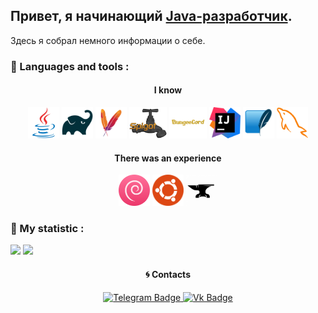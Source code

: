 ## Привет, я начинающий [Java-разработчик].

Здесь я собрал немного информации о себе.

### 🌈 Languages and tools :

<h4 align="center">I know</h4>
<p align="center">
  <img src="https://github.com/xkr1se/xkr1se/blob/main/icons/java.png" width="50" height="50"/>
  <img src="https://github.com/xkr1se/xkr1se/blob/main/icons/gradle.png" width="50" height="50" />
  <img src="https://github.com/xkr1se/xkr1se/blob/main/icons/maven.png" width="50" height="50" />
  <img src="https://github.com/xkr1se/xkr1se/blob/main/icons/spigot.png" width="60" height="50" />
  <img src="https://github.com/xkr1se/xkr1se/blob/main/icons/bungeecord.png" width="60" height="50" />
  <img src="https://github.com/xkr1se/xkr1se/blob/main/icons/idea.png" width="50" height="50" />
  <img src="https://github.com/xkr1se/xkr1se/blob/main/icons/sqlite.png" width="50" height="50" />
  <img src="https://github.com/xkr1se/xkr1se/blob/main/icons/mysql.png" width="50" height="50" />
</p>
<h4 align="center">There was an experience</h4>
<p align="center">
  <img src="https://github.com/xkr1se/xkr1se/blob/main/icons/debian.png" width="50" height="50" />
  <img src="https://github.com/xkr1se/xkr1se/blob/main/icons/ubuntu.png" width="50" height="50" />
  <img src="https://github.com/xkr1se/xkr1se/blob/main/icons/forge.png" width="50" height="50" />
</p>

### 🌟 My statistic :

![](https://github-readme-stats.vercel.app/api?username=xkr1se&show_icons=true&theme=dark&count_private=true&hide_title=true&include_all_commits=true&hide_border=true)
![](https://github-readme-stats.vercel.app/api/top-langs/?username=xkr1se&theme=dark&langs_count=10&layout=compact&hide_border=true)

<h4 align="center">🌀 Contacts</h4>
<div id="badges">
  <p align="center">
   <a href="https://t.me/xkr1se">
      <img src="https://img.shields.io/badge/Telegram-blue?style=for-the-badge&logo=telegram&logoColor=white" alt="Telegram Badge"/>
   </a>
    
   <a href="https://vk.com/xkr1se">
      <img src="https://img.shields.io/badge/vk-blue?style=for-the-badge&logo=vk&logoColor=white" alt="Vk Badge"/>
   </a>
  </p>
</div>

<p align="center">
 <img src="https://komarev.com/ghpvc/?username=your-github-xkr1se&style=flat-square&color=blue" alt=""/>
</p>

[Java-разработчик]:https://vk.com/xkr1se
